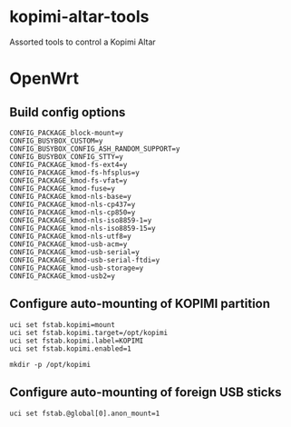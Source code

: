 kopimi-altar-tools
==================

Assorted tools to control a Kopimi Altar


OpenWrt
=======

Build config options
--------------------

```
CONFIG_PACKAGE_block-mount=y
CONFIG_BUSYBOX_CUSTOM=y
CONFIG_BUSYBOX_CONFIG_ASH_RANDOM_SUPPORT=y
CONFIG_BUSYBOX_CONFIG_STTY=y
CONFIG_PACKAGE_kmod-fs-ext4=y
CONFIG_PACKAGE_kmod-fs-hfsplus=y
CONFIG_PACKAGE_kmod-fs-vfat=y
CONFIG_PACKAGE_kmod-fuse=y
CONFIG_PACKAGE_kmod-nls-base=y
CONFIG_PACKAGE_kmod-nls-cp437=y
CONFIG_PACKAGE_kmod-nls-cp850=y
CONFIG_PACKAGE_kmod-nls-iso8859-1=y
CONFIG_PACKAGE_kmod-nls-iso8859-15=y
CONFIG_PACKAGE_kmod-nls-utf8=y
CONFIG_PACKAGE_kmod-usb-acm=y
CONFIG_PACKAGE_kmod-usb-serial=y
CONFIG_PACKAGE_kmod-usb-serial-ftdi=y
CONFIG_PACKAGE_kmod-usb-storage=y
CONFIG_PACKAGE_kmod-usb2=y
```

Configure auto-mounting of KOPIMI partition
-------------------------------------------

```
uci set fstab.kopimi=mount
uci set fstab.kopimi.target=/opt/kopimi
uci set fstab.kopimi.label=KOPIMI
uci set fstab.kopimi.enabled=1

mkdir -p /opt/kopimi
```

Configure auto-mounting of foreign USB sticks
---------------------------------------------

```
uci set fstab.@global[0].anon_mount=1
```

